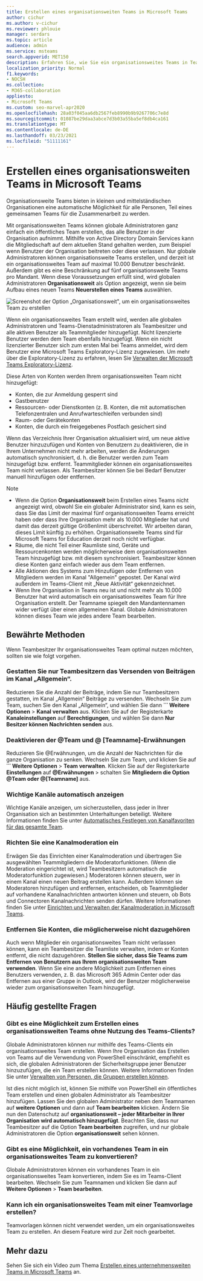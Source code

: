 ```yaml
---
title: Erstellen eines organisationsweiten Teams in Microsoft Teams
author: cichur
ms.author: v-cichur
ms.reviewer: phlouie
manager: serdars
ms.topic: article
audience: admin
ms.service: msteams
search.appverid: MET150
description: Erfahren Sie, wie Sie ein organisationsweites Teams in Teams erstellen und verwalten, um in kleinen und mittelständischen Organisationen für alle Personen eine automatische Möglichkeit für die Zusammenarbeit bereitzustellen.
localization_priority: Normal
f1.keywords:
- NOCSH
ms.collection:
- M365-collaboration
appliesto:
- Microsoft Teams
ms.custom: seo-marvel-apr2020
ms.openlocfilehash: 28a03f045aa6db2567feb8990b9b9267706c7e8d
ms.sourcegitcommit: 01087be29daa3abce7d3b03a55ba5ef8db4ca161
ms.translationtype: MT
ms.contentlocale: de-DE
ms.lasthandoff: 03/23/2021
ms.locfileid: "51111161"
---
```

# <a name="create-an-org-wide-team-in-microsoft-teams"></a>Erstellen eines organisationsweiten Teams in Microsoft Teams

Organisationsweite Teams bieten in kleinen und mittelständischen Organisationen eine automatische Möglichkeit für alle Personen, Teil eines gemeinsamen Teams für die Zusammenarbeit zu werden.

Mit organisationsweiten Teams können globale Administratoren ganz einfach ein öffentliches Team erstellen, das alle Benutzer in der Organisation aufnimmt. Mithilfe von Active Directory Domain Services kann die Mitgliedschaft auf dem aktuellen Stand gehalten werden, zum Beispiel wenn Benutzer der Organisation beitreten oder diese verlassen. Nur globale Administratoren können organisationsweite Teams erstellen, und derzeit ist ein organisationsweites Team auf maximal 10.000 Benutzer beschränkt. Außerdem gibt es eine Beschränkung auf fünf organisationsweite Teams pro Mandant. Wenn diese Voraussetzungen erfüllt sind, wird globalen Administratoren **Organisationsweit** als Option angezeigt, wenn sie beim Aufbau eines neuen Teams **Neuerstellen eines Teams** auswählen. 

![Screenshot der Option „Organisationsweit", um ein organisationsweites Team zu erstellen](media/create-org-wide-team.png "Screenshot der Option „Organisationsweit&quot; zum Erstellen eines organisationsweites Teams")

Wenn ein organisationsweites Team erstellt wird, werden alle globalen Administratoren und Teams-Dienstadministratoren als Teambesitzer und alle aktiven Benutzer als Teammitglieder hinzugefügt. Nicht lizenzierte Benutzer werden dem Team ebenfalls hinzugefügt. Wenn ein nicht lizenzierter Benutzer sich zum ersten Mal bei Teams anmeldet, wird dem Benutzer eine Microsoft Teams Exploratory-Lizenz zugewiesen. Um mehr über die Exploratory-Lizenz zu erfahren, lesen Sie [Verwalten der Microsoft Teams Exploratory-Lizenz](teams-exploratory.md). 

Diese Arten von Konten werden Ihrem organisationsweiten Team nicht hinzugefügt:

- Konten, die zur Anmeldung gesperrt sind
- Gastbenutzer
- Ressourcen- oder Dienstkonten (z. B. Konten, die mit automatischen Telefonzentralen und Anrufwarteschleifen verbunden sind)
- Raum- oder Gerätekonten
- Konten, die durch ein freigegebenes Postfach gesichert sind

Wenn das Verzeichnis Ihrer Organisation aktualisiert wird, um neue aktive Benutzer hinzuzufügen und Konten von Benutzern zu deaktivieren, die in Ihrem Unternehmen nicht mehr arbeiten, werden die Änderungen automatisch synchronisiert, d. h. die Benutzer werden zum Team hinzugefügt bzw. entfernt. Teammitglieder können ein organisationsweites Team nicht verlassen. Als Teambesitzer können Sie bei Bedarf Benutzer manuell hinzufügen oder entfernen.

> [!NOTE]
> - Wenn die Option **Organisationsweit** beim Erstellen eines Teams nicht angezeigt wird, obwohl Sie ein globaler Administrator sind, kann es sein, dass Sie das Limit der maximal fünf organisationsweiten Teams erreicht haben oder dass Ihre Organisation mehr als 10.000 Mitglieder hat und damit das derzeit gültige Größenlimit überschreitet. Wir arbeiten daran, dieses Limit künftig zu erhöhen. Organisationsweite Teams sind für Microsoft Teams for Education derzeit noch nicht verfügbar.
> - Räume, die nicht Teil einer Raumliste sind, Geräte und Ressourcenkonten werden möglicherweise dem organisationsweiten Team hinzugefügt bzw. mit diesem synchronisiert. Teambesitzer können diese Konten ganz einfach wieder aus dem Team entfernen.
> - Alle Aktionen des Systems zum Hinzufügen oder Entfernen von Mitgliedern werden im Kanal "Allgemein" gepostet. Der Kanal wird außerdem im Teams-Client mit „Neue Aktivität“ gekennzeichnet.
> - Wenn Ihre Organisation in Teams neu ist und nicht mehr als 10.000 Benutzer hat wird automatisch ein organisationsweites Team für Ihre Organisation erstellt. Der Teamname spiegelt den Mandantennamen wider verfügt über einen allgemeinen Kanal. Globale Administratoren können dieses Team wie jedes andere Team bearbeiten. 

## <a name="best-practices"></a>Bewährte Methoden

Wenn Teambesitzer Ihr organisationsweites Team optimal nutzen möchten, sollten sie wie folgt vorgehen.

### <a name="allow-only-team-owners-to-post-to-the-general-channel"></a>Gestatten Sie nur Teambesitzern das Versenden von Beiträgen im Kanal „Allgemein“.

Reduzieren Sie die Anzahl der Beiträge, indem Sie nur Teambesitzern gestatten, im Kanal „Allgemein“ Beiträge zu versenden. Wechseln Sie zum Team, suchen Sie den Kanal „Allgemein“, und wählen Sie dann **˙˙˙ Weitere Optionen** > **Kanal verwalten** aus. Klicken Sie auf der Registerkarte **Kanaleinstellungen** auf **Berechtigungen**, und wählen Sie dann **Nur Besitzer können Nachrichten senden** aus.

### <a name="turn-off-team-and-team-name-mentions"></a>Deaktivieren der @Team und @ [Teamname]-Erwähnungen

 Reduzieren Sie @Erwähnungen, um die Anzahl der Nachrichten für die ganze Organisation zu senken. Wechseln Sie zum Team, und klicken Sie auf **˙˙˙ Weitere Optionen**  >  **Team verwalten**. Klicken Sie auf der Registerkarte **Einstellungen** auf <strong>@Erwähnungen</strong> > schalten Sie **Mitgliedern die Option @Team oder @[Teamname]** aus. 

### <a name="automatically-show-important-channels"></a>Wichtige Kanäle automatisch anzeigen

Wichtige Kanäle anzeigen, um sicherzustellen, dass jeder in Ihrer Organisation sich an bestimmten Unterhaltungen beteiligt. Weitere Informationen finden Sie unter [Automatisches Festlegen von Kanalfavoriten für das gesamte Team](https://support.office.com/article/auto-favorite-channels-for-the-whole-team-a948272c-5aa5-429c-863c-4e1e1cd6b0f6). 

### <a name="set-up-channel-moderation"></a>Richten Sie eine Kanalmoderation ein

Erwägen Sie das Einrichten einer Kanalmoderation und übertragen Sie ausgewählten Teammitgliedern die Moderatorfunktionen. (Wenn die Moderation eingerichtet ist, wird Teambesitzern automatisch die Moderatorfunktion zugewiesen.) Moderatoren können steuern, wer in einem Kanal einen neuen Beitrag erstellen kann. Außerdem können sie Moderatoren hinzufügen und entfernen, entscheiden, ob Teammitglieder auf vorhandene Kanalnachrichten antworten können und steuern, ob Bots und Connectoren Kanalnachrichten senden dürfen. Weitere Informationen finden Sie unter [Einrichten und Verwalten der Kanalmoderation in Microsoft Teams](manage-channel-moderation-in-teams.md).

### <a name="remove-accounts-that-might-not-belong"></a>Entfernen Sie Konten, die möglicherweise nicht dazugehören

Auch wenn Mitglieder ein organisationsweites Team nicht verlassen können, kann ein Teambesitzer die Teamliste verwalten, indem er Konten entfernt, die nicht dazugehören. **Stellen Sie sicher, dass Sie Teams zum Entfernen von Benutzern aus Ihrem organisationsweiten Team verwenden**. Wenn Sie eine andere Möglichkeit zum Entfernen eines Benutzers verwenden, z. B. das Microsoft 365 Admin Center oder das Entfernen aus einer Gruppe in Outlook, wird der Benutzer möglicherweise wieder zum organisationsweiten Team hinzugefügt.

## <a name="faq"></a>Häufig gestellte Fragen

### <a name="is-there-a-way-to-create-an-org-wide-team-other-than-using-the-teams-client"></a>Gibt es eine Möglichkeit zum Erstellen eines organisationsweiten Teams ohne Nutzung des Teams-Clients?

Globale Administratoren können nur mithilfe des Teams-Clients ein organisationsweites Team erstellen. Wenn Ihre Organisation das Erstellen von Teams auf die Verwendung von PowerShell einschränkt, empfiehlt es sich, die globalen Administratoren der Sicherheitsgruppe jener Benutzer hinzuzufügen, die ein Team erstellen können. Weitere Informationen finden Sie unter [Verwalten von Personen, die Gruppen erstellen können](/microsoft-365/admin/create-groups/manage-creation-of-groups).

Ist dies nicht möglich ist, können Sie mithilfe von PowerShell ein öffentliches Team erstellen und einen globalen Administrator als Teambesitzer hinzufügen. Lassen Sie den globalen Administrator neben dem Teamnamen auf **weitere Optionen** und dann auf **Team bearbeiten** klicken. Ändern Sie nun den Datenschutz auf **organisationsweit – jeder Mitarbeiter in Ihrer Organisation wird automatisch hinzugefügt**. Beachten Sie, dass nur Teambesitzer auf die Option **Team bearbeiten** zugreifen, und nur globale Administratoren die Option **organisationsweit** sehen können.

### <a name="is-there-a-way-to-convert-an-existing-team-to-an-org-wide-team"></a>Gibt es eine Möglichkeit, ein vorhandenes Team in ein organisationsweites Team zu konvertieren?

Globale Administratoren können ein vorhandenes Team in ein organisationsweites Team konvertieren, indem Sie es im Teams-Client bearbeiten. Wechseln Sie zum Teamnamen und klicken Sie dann auf **Weitere Optionen**  >  **Team bearbeiten**.

### <a name="can-i-create-an-org-wide-team-using-a-team-template"></a>Kann ich ein organisationsweites Team mit einer Teamvorlage erstellen?

Teamvorlagen können nicht verwendet werden, um ein organisationsweites Team zu erstellen. An diesem Feature wird zur Zeit noch gearbeitet. 

## <a name="see-also"></a>Mehr dazu

Sehen Sie sich ein Video zum Thema [Erstellen eines unternehmensweiten Teams in Microsoft Teams](https://support.office.com/article/037bb27a-bcc9-48fe-8d72-44d9482420a3) an.